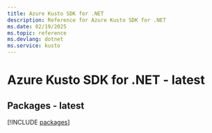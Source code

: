 ```yaml
---
title: Azure Kusto SDK for .NET
description: Reference for Azure Kusto SDK for .NET
ms.date: 02/19/2025
ms.topic: reference
ms.devlang: dotnet
ms.service: kusto
---
```

# Azure Kusto SDK for .NET - latest
## Packages - latest
[!INCLUDE [packages](kusto-index.md)]